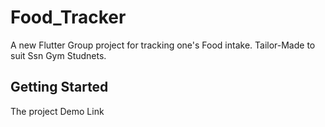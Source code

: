 # Food_Tracker

A new Flutter Group project for tracking one's Food intake. Tailor-Made to suit Ssn Gym Studnets. 

## Getting Started

The project Demo Link

